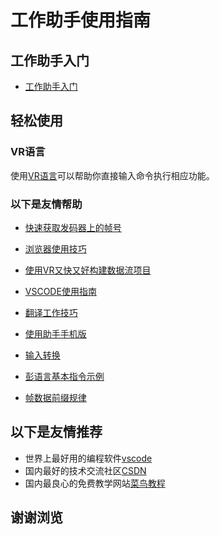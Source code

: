 # 工作助手使用指南

## 工作助手入门

* [工作助手入门](http://localhost:3009/uypi_ouss_zvow_rjok_ld_html)

## 轻松使用

### VR语言
使用[VR语言](http://localhost:3009/VR_VKJP)可以帮助你直接输入命令执行相应功能。

### 以下是友情帮助

* [快速获取发码器上的帧号](http://localhost:3009/ywzb_kfou_zv_nwvt_vo_vy_es_rjok_ld_html)

* [浏览器使用技巧](http://localhost:3009/riri_cl_rvdb_wtjn_rjok_ld_html)

* [使用VR又快又好构建数据流项目](http://localhost:3009/ywzb_kfou_zv_vr_vnwy_tu_ngnc_rjok_ld_html)

* [VSCODE使用指南](http://localhost:3009/ywzb_kfou_zv_vscode_rvdb_tsfz_rjok_ld_html)

* [翻译工作技巧](http://localhost:3009/ywzb_kfou_zv_rfrf_uypi_wtjn_rjok_ld_html)

* [使用助手手机版](http://localhost:3009/ywzb_kfou_zv_rvdb_ouss_ssvl_os_rjok_ld_html)

* [输入转换](http://localhost:3009/ywzb_kfou_zv_vdzv_ldrg)

* [彭语言基本指令示例](http://localhost:3009/ywzb_kfou_zv_peng_tsjq)

* [帧数据前缀规律](http://localhost:3009/ywzb_kfou_zv_es_llao_zyzy)

## 以下是友情推荐

* 世界上最好用的编程软件[vscode](https://code.visualstudio.com/)
* 国内最好的技术交流社区[CSDN](https://www.csdn.net/)
* 国内最良心的免费教学网站[菜鸟教程](https://www.runoob.com/)

## 谢谢浏览
